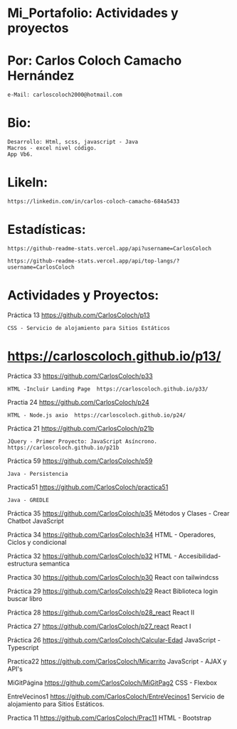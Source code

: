 # Mi_Portafolio:  Actividades y proyectos

# Por:  Carlos Coloch Camacho Hernández
	e-Mail: carloscoloch2000@hotmail.com

# Bio:
	Desarrollo: Html, scss, javascript - Java
	Macros - excel nivel código.
	App Vb6.

#  LikeIn: 
 	https://linkedin.com/in/carlos-coloch-camacho-684a5433

# Estadísticas:
	https://github-readme-stats.vercel.app/api?username=CarlosColoch

	https://github-readme-stats.vercel.app/api/top-langs/?username=CarlosColoch

# Actividades y Proyectos:
Práctica 13 https://github.com/CarlosColoch/p13

	CSS - Servicio de alojamiento para Sitios Estáticos 
# https://carloscoloch.github.io/p13/

Práctica 33 https://github.com/CarlosColoch/p33

	HTML -Incluir Landing Page  https://carloscoloch.github.io/p33/

Practia 24 https://github.com/CarlosColoch/p24

	HTML - Node.js axio  https://carloscoloch.github.io/p24/

Práctica 21 https://github.com/CarlosColoch/p21b

	JQuery - Primer Proyecto: JavaScript Asíncrono.  https://carloscoloch.github.io/p21b
 

Práctica 59 https://github.com/CarlosColoch/p59

	Java - Persistencia

Practica51 https://github.com/CarlosColoch/practica51

	Java - GREDLE 

Práctica 35 https://github.com/CarlosColoch/p35
	Métodos y Clases - Crear Chatbot JavaScript 

Práctica 34 https://github.com/CarlosColoch/p34
	HTML - Operadores, Ciclos y condicional

Práctica 32 https://github.com/CarlosColoch/p32
	HTML - Accesibilidad-estructura semantica

Practica 30 https://github.com/CarlosColoch/p30
	React con tailwindcss

Práctica 29 https://github.com/CarlosColoch/p29
	React Biblioteca login buscar libro

Práctica 28 https://github.com/CarlosColoch/p28_react
	React II  

Práctica 27 https://github.com/CarlosColoch/p27_react
	React I

Práctica 26 https://github.com/CarlosColoch/Calcular-Edad
	JavaScript - Typescript

Practica22 https://github.com/CarlosColoch/Micarrito
	JavaScript - AJAX y API's

MiGitPágina https://github.com/CarlosColoch/MiGitPag2
	CSS - Flexbox

EntreVecinos1 https://github.com/CarlosColoch/EntreVecinos1
	Servicio de alojamiento para Sitios Estáticos.

Practica 11 https://github.com/CarlosColoch/Prac11
	HTML - Bootstrap
